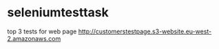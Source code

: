 # seleniumtesttask
top 3 tests for web page http://customerstestpage.s3-website.eu-west-2.amazonaws.com

